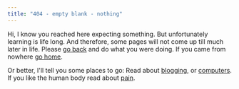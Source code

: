 ```yaml
---
title: "404 - empty blank - nothing"
---
```

Hi, I know you reached here expecting something. But unfortunately learning is life long. And therefore, some pages will not come up till much later in life. Please <a href="javascript:history.back()">go back</a> and do what you were doing. If you came from nowhere [go home](/).

Or better, I'll tell you some places to go: Read about [blogging](/blogging/), or [computers](/computers/). If you like the human body read about [pain](/pain/).